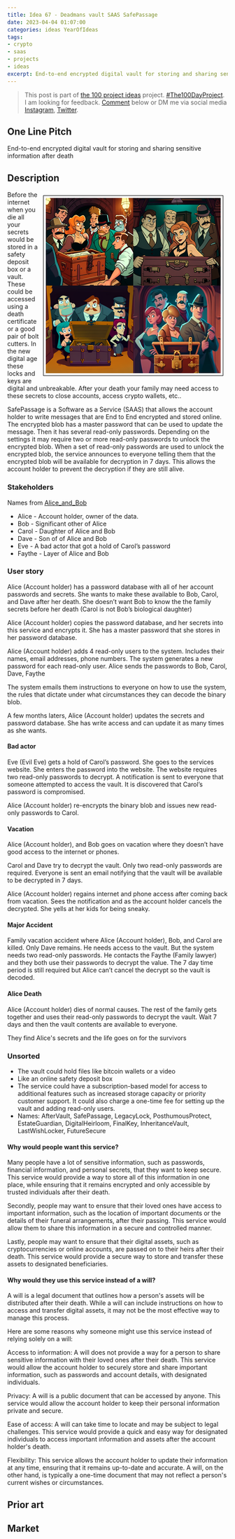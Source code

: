 ```yaml
---
title: Idea 67 - Deadmans vault SAAS SafePassage
date: 2023-04-04 01:07:00
categories: ideas YearOfIdeas
tags: 
- crypto
- saas
- projects
- ideas
excerpt: End-to-end encrypted digital vault for storing and sharing sensitive information after death
---
```


> This post is part of [the 100 project ideas](https://blog.abluestar.com/projects/2023-100-ideas/) project. [#The100DayProject](https://www.the100dayproject.org/). I am looking for feedback. <a href='#utterances-comments'>Comment</a> below or DM me via social media <a href="https://instagram.com/funvill" rel="nofollow noopener noreferrer"><i class="fab fa-fw fa-instagram" aria-hidden="true"></i><span class="label">Instagram</span></a>, <a href="https://twitter.com/funvill" rel="nofollow noopener noreferrer"><i class="fab fa-fw fa-twitter" aria-hidden="true"></i><span class="label">Twitter</span></a>.

## One Line Pitch

End-to-end encrypted digital vault for storing and sharing sensitive information after death

## Description

<img src='\public\uploads\2023\safe-passage.png' alt='Clue murder mystery, cartoon, around a chest lots of locks, weapons, sinister' style="float: right; margin: 10px; max-width: 400px; border: 1px solid black; padding: 5px" >Before the internet when you die all your secrets would be stored in a safety deposit box or a vault. These could be accessed using a death certificate or a good pair of bolt cutters. In the new digital age these locks and keys are digital and unbreakable. After your death your family may need access to these secrets to close accounts, access crypto wallets, etc.. 

SafePassage is a Software as a Service (SAAS) that allows the account holder to write messages that are End to End encrypted and stored online. The encrypted blob has a master password that can be used to update the message. Then it has several read-only passwords. Depending on the settings it may require two or more read-only passwords to unlock the encrypted blob. When a set of read-only passwords are used to unlock the encrypted blob, the service announces to everyone telling them that the encrypted blob will be available for decryption in 7 days. This allows the account holder to prevent the decryption if they are still alive.

### Stakeholders

Names from [Alice_and_Bob](https://en.wikipedia.org/wiki/Alice_and_Bob)

- Alice - Account holder, owner of the data.
- Bob - Significant other of Alice
- Carol - Daughter of Alice and Bob
- Dave - Son of of Alice and Bob
- Eve - A bad actor that got a hold of Carol’s password
- Faythe - Layer of Alice and Bob

### User story

Alice (Account holder) has a password database with all of her account passwords and secrets. She wants to make these available to Bob, Carol, and Dave after her death. She doesn’t want Bob to know the the family secrets before her death (Carol is not Bob’s biological daughter)

Alice (Account holder) copies the password database, and her secrets into this service and encrypts it. She has a master password that she stores in her password database.

Alice (Account holder) adds 4 read-only users to the system. Includes their names, email addresses, phone numbers. The system generates a new password for each read-only user. Alice sends the passwords to Bob, Carol, Dave, Faythe

The system emails them instructions to everyone on how to use the system, the rules that dictate under what circumstances they can decode the binary blob.

A few months laters, Alice (Account holder) updates the secrets and password database. She has write access and can update it as many times as she wants.

#### Bad actor

Eve (Evil Eve) gets a hold of Carol’s password. She goes to the services website. She enters the password into the website. The website requires two read-only passwords to decrypt. A notification is sent to everyone that someone attempted to access the vault. It is discovered that Carol’s password is compromised.

Alice (Account holder) re-encrypts the binary blob and issues new read-only passwords to Carol.

#### Vacation

Alice (Account holder), and Bob goes on vacation where they doesn’t have good access to the internet or phones.

Carol and Dave try to decrypt the vault. Only two read-only passwords are required. Everyone is sent an email notifying that the vault will be available to be decrypted in 7 days.

Alice (Account holder) regains internet and phone access after coming back from vacation. Sees the notification and as the account holder cancels the decrypted. She yells at her kids for being sneaky.

#### Major Accident

Family vacation accident where Alice (Account holder), Bob, and Carol are killed. Only Dave remains. He needs access to the vault. But the system needs two read-only passwords. He contacts the Faythe (Family lawyer) and they both use their passwords to decrypt the value. The 7 day time period is still required but Alice can’t cancel the decrypt so the vault is decoded.

#### Alice Death

Alice (Account holder) dies of normal causes. The rest of the family gets together and uses their read-only passwords to decrypt the vault. Wait 7 days and then the vault contents are available to everyone.

They find Alice's secrets and the life goes on for the survivors

### Unsorted

- The vault could hold files like bitcoin wallets or a video
- Like an online safety deposit box
- The service could have a subscription-based model for access to additional features such as increased storage capacity or priority customer support. It could also charge a one-time fee for setting up the vault and adding read-only users.
- Names: AfterVault, SafePassage, LegacyLock, PosthumousProtect, EstateGuardian, DigitalHeirloom, FinalKey, InheritanceVault, LastWishLocker, FutureSecure

#### Why would people want this service?

Many people have a lot of sensitive information, such as passwords, financial information, and personal secrets, that they want to keep secure. This service would provide a way to store all of this information in one place, while ensuring that it remains encrypted and only accessible by trusted individuals after their death.

Secondly, people may want to ensure that their loved ones have access to important information, such as the location of important documents or the details of their funeral arrangements, after their passing. This service would allow them to share this information in a secure and controlled manner.

Lastly, people may want to ensure that their digital assets, such as cryptocurrencies or online accounts, are passed on to their heirs after their death. This service would provide a secure way to store and transfer these assets to designated beneficiaries.

#### Why would they use this service instead of a will?

A will is a legal document that outlines how a person's assets will be distributed after their death. While a will can include instructions on how to access and transfer digital assets, it may not be the most effective way to manage this process.

Here are some reasons why someone might use this service instead of relying solely on a will:

Access to information: A will does not provide a way for a person to share sensitive information with their loved ones after their death. This service would allow the account holder to securely store and share important information, such as passwords and account details, with designated individuals.

Privacy: A will is a public document that can be accessed by anyone. This service would allow the account holder to keep their personal information private and secure.

Ease of access: A will can take time to locate and may be subject to legal challenges. This service would provide a quick and easy way for designated individuals to access important information and assets after the account holder's death.

Flexibility: This service allows the account holder to update their information at any time, ensuring that it remains up-to-date and accurate. A will, on the other hand, is typically a one-time document that may not reflect a person's current wishes or circumstances.

## Prior art

## Market
